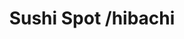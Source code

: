 ---
layout: place
title: Sushi Spot /hibachi
permalink: /florida/largo/sushi-spot-hibachi.html
stateAbbr: FL
stateName: Florida
cityName: Largo
seo:
  type: restaurant
  links: null
place_id: ChIJTfFXL6T6wogRvcor1F2LEBI
photos:
  - name: >-
      places/ChIJTfFXL6T6wogRvcor1F2LEBI/photos/AeeoHcJ9R6dJubTISUZT_34Yw7tbXZ6KXtLB0T15J-glp2UMTUXfTJyWUUTYW_Ez-6oni42wu8YxExohBGzVTyc5QVdZPR8Hsa-b3mIyNDKGUx3fZk8lUETd8WoOKVgDWYkITPR-qRKGh5zeXplxdt8NR30IteRxty9jprgM7qRl8UT381HOR4_iBl6Gndqq26nB10xfKMIs_3nMD_cWYTQ4ps_cII76aTbCfbfgllNTnkdinAqhD6KH3ZqvrLjrd8nUC41APg0hBEp2qKI8u3BkJhXyQne8gdJlK0d6eZgiBijsSWXo_e-LVzJ38YEULP_NU60bA3Hdk62SjOepUV3AfIk7qosVy4xD5fvwyJGTd7K_Y2oqhsHxc_pC0Op6Fk2EbSyK9r_FvwZimRitwkenXmAwZj6s5LazHIUsHRBLU3nrMQ
    widthPx: 4032
    heightPx: 2268
    authorAttributions:
      - displayName: Jim Dail
        uri: https://maps.google.com/maps/contrib/113636777343740300574
        photoUri: >-
          https://lh3.googleusercontent.com/a/ACg8ocLjyyBAItk2FgnrWb4DTnUBOz23JSbPpwG8q5v-ghxmWZYX8Q=s100-p-k-no-mo
    flagContentUri: >-
      https://www.google.com/local/imagery/report/?cb_client=maps_api_places.places_api&image_key=!1e10!2sCIHM0ogKEICAgIC0waCNJA&hl=en-US
    googleMapsUri: >-
      https://www.google.com/maps/place//data=!3m4!1e2!3m2!1sCIHM0ogKEICAgIC0waCNJA!2e10!4m2!3m1!1s0x88c2faa42f57f14d:0x12108b5dd42bcabd
  - name: >-
      places/ChIJTfFXL6T6wogRvcor1F2LEBI/photos/AeeoHcJY49ibWAbyfZYfo17tkFGpklEtUtLes0YFhuDkHyc-zpL6nBL9-946spFgGK3tEGWYnSLqBFqlYQd3LPI1XShcpC_ssqgDZFtMPd3a71nw7676WoLK3bly_YeFpHklmtJ4BBD_4hd1JF_m9W3qYp6js666dt4rdUNPjKE4BXtX7CwR-qmR6qPleJEIUCm2Zvjeg_40VLsKJTE9lvNolGS_Q4zp81jithqgLkJXg_vCO2k52gfzupqaPUERf4avhiMwSAEcaPv9W7LFtukFbV_I3Irhp6IfMlIdMH0Xmmu17w
    widthPx: 1290
    heightPx: 744
    authorAttributions:
      - displayName: Sushi Spot /hibachi
        uri: https://maps.google.com/maps/contrib/105862443889334939760
        photoUri: >-
          https://lh3.googleusercontent.com/a-/ALV-UjVcGp-2hv17wRvvhhPNC9PnWcBKlIZVblGSanKJhqchGBC2ONM=s100-p-k-no-mo
    flagContentUri: >-
      https://www.google.com/local/imagery/report/?cb_client=maps_api_places.places_api&image_key=!1e10!2sAF1QipOoiJH0ni4-mW1TWWbkoBpsLC-vCF9EBmkb9LYc&hl=en-US
    googleMapsUri: >-
      https://www.google.com/maps/place//data=!3m4!1e2!3m2!1sAF1QipOoiJH0ni4-mW1TWWbkoBpsLC-vCF9EBmkb9LYc!2e10!4m2!3m1!1s0x88c2faa42f57f14d:0x12108b5dd42bcabd
  - name: >-
      places/ChIJTfFXL6T6wogRvcor1F2LEBI/photos/AeeoHcIIAkwWB8vz0oZHavldR5kTanCukL821YHS6qydIW_lxYrJr5rYraw2wbrGJjySfqEVwqf-bNGnaKysDLyvjw21_ekfAVB2lf37a1oL56UfabtzNpbur7XXWKphaKRDA4QQHmhCSo_tNq0kG5a7Ra6T_G6kRthMEYm3Vct5H0LrbGkVccLZ-z_yeyJJbFclvFgGIOsa5fb7WWADQ1RhLwMtleU6wnzPoTt5vE23z-4aEa7vqjDXFhreq2bQrefdRHqbt-X44hdes7cl1fCehkofAKcSRPqSLcYYUNhUbJCNHvb8ZomZKMoCLHf5UcWd2FzgNySA7caHIUodmxr3YLO4BtAUX3tpvimhCYVRVPpKZXKZRV5Zr5kDIYMuuRHuI2WwTG5F3fNwgEMTklZPm5IodayKvd-biS8hAnVE2zFLLw
    widthPx: 3024
    heightPx: 4032
    authorAttributions:
      - displayName: Steven Wojtowicz
        uri: https://maps.google.com/maps/contrib/104833331091010609944
        photoUri: >-
          https://lh3.googleusercontent.com/a-/ALV-UjUWfp_WXnCPLqzAQCzXr1_chBIO3Rfew5MTQ1_upnz2DfMvxOXkew=s100-p-k-no-mo
    flagContentUri: >-
      https://www.google.com/local/imagery/report/?cb_client=maps_api_places.places_api&image_key=!1e10!2sCIHM0ogKEICAgIDDsbCHXA&hl=en-US
    googleMapsUri: >-
      https://www.google.com/maps/place//data=!3m4!1e2!3m2!1sCIHM0ogKEICAgIDDsbCHXA!2e10!4m2!3m1!1s0x88c2faa42f57f14d:0x12108b5dd42bcabd
  - name: >-
      places/ChIJTfFXL6T6wogRvcor1F2LEBI/photos/AeeoHcLlDa9JuFnaBCdvS8CNBQNl8jsyD7eS31_U2lOuS9pwxaqzlhT-2GvcekqyCpb6UMw3rlxPsj7m971QH-RysDqQAaN93pI0j2vxyPU--mDvbS3wj4OkGKPIVpoVgM62zD5USIFnAhbx8dLR8fIrY_TXMjO4op9DpfdrVgmhpfxruU8xpJh_B1lI16GPZvhSC4JpIt59hMG74dyt0ha0JXpg3cXUz9IjTtHDfDplz64dOmRQKMxsFVBqGO1lUE8lvqxVHLVul3CVD7gXRwYAX8fEI4eFGTrQ3qhf7SWLqhdzCg
    widthPx: 3552
    heightPx: 1732
    authorAttributions:
      - displayName: Sushi Spot /hibachi
        uri: https://maps.google.com/maps/contrib/105862443889334939760
        photoUri: >-
          https://lh3.googleusercontent.com/a-/ALV-UjVcGp-2hv17wRvvhhPNC9PnWcBKlIZVblGSanKJhqchGBC2ONM=s100-p-k-no-mo
    flagContentUri: >-
      https://www.google.com/local/imagery/report/?cb_client=maps_api_places.places_api&image_key=!1e10!2sAF1QipMNB6A9Xbox7FO6_m--m1s8M7HQ4ZvcCx5EHRTR&hl=en-US
    googleMapsUri: >-
      https://www.google.com/maps/place//data=!3m4!1e2!3m2!1sAF1QipMNB6A9Xbox7FO6_m--m1s8M7HQ4ZvcCx5EHRTR!2e10!4m2!3m1!1s0x88c2faa42f57f14d:0x12108b5dd42bcabd
  - name: >-
      places/ChIJTfFXL6T6wogRvcor1F2LEBI/photos/AeeoHcLhTP6PpUV0qrEWpUmXlYBCnhn8ud7Y1Rf3tSztB7wD_MSzEZcEolbnxHedVqBaGA1QoH4GBxVfEb9Ukb-PcDvvvA_QL83xCdnPfC0ScxDe0U0Pdt565u8G-JMTKJfk0n4WjNgEeHtkdYadgAiNmdr856IgdIWrwFUJsvn-ArJZu5VHEeegJnztb-t2rdhgxahO5EiEcbyLTUjGJ5nkj1aTDIp0UdBFc38qvB6xZ7C4uPsVcuS55NPaFp7jDiBe544Edlg4DNpXTgngK4z4FAvO2nLGcx0nahX-Ulpd2cYu85AtDwx3R3x-wiHqqWItzPmFBRG4RWEy6wBHtwwEkdkuB4M9wG81UGAyNIDRiekg7gmJ9VlTxGGcn4jwztw9aq3bmH7efre3HhUbvC1NsP7Otfhq1LGcAY5S91CkxRHClQ
    widthPx: 4096
    heightPx: 3072
    authorAttributions:
      - displayName: Keith Lim
        uri: https://maps.google.com/maps/contrib/117532723599401104469
        photoUri: >-
          https://lh3.googleusercontent.com/a-/ALV-UjWpuv6l533i0ybRF7zWv1wS5HFC0d4tcrJFdczxK6osdsR1ZcTy=s100-p-k-no-mo
    flagContentUri: >-
      https://www.google.com/local/imagery/report/?cb_client=maps_api_places.places_api&image_key=!1e10!2sCIHM0ogKEICAgMDwub3HKQ&hl=en-US
    googleMapsUri: >-
      https://www.google.com/maps/place//data=!3m4!1e2!3m2!1sCIHM0ogKEICAgMDwub3HKQ!2e10!4m2!3m1!1s0x88c2faa42f57f14d:0x12108b5dd42bcabd
  - name: >-
      places/ChIJTfFXL6T6wogRvcor1F2LEBI/photos/AeeoHcL77J1W0SUoZbN6KQM9WKW2KcrZMwhuWAmBgZkVywMkMe5mgEHE_Vqw13vnbFS0UFtqOYeppaD6fEYj7VlhizPDxdmCaE3fRiujbBanUlM06FtYQ3mbyuXOgS6ljsX_4w7emy8z8YbFRJRjSoHNEeRAuBhpz02OTl972SthIVpRnXxFw-nJ0uQD5I0YItGvXn05rRXLUGQ5-_sjcsOkycOx7nBZMBCeMJOL3GpGOBBcEVSuER8dBW4w9kD5xAPocDjbl4aIRAcLT2DVQuTcXONf2L2w_gdFFSBPFbDzQVXoMmJlCnU4M53q3gZIKnCz9x-EsMsv1SWQ7kGvmIgezzC4hRoAyXWw-qfTTPmThKAX4ynq0l_JVVN3sA3xApMTQz_NU7nraDTcf7eA41M3t5J7IqfGZAHEdFD54IJQgcTJRw
    widthPx: 4032
    heightPx: 3024
    authorAttributions:
      - displayName: Shaun Rankin
        uri: https://maps.google.com/maps/contrib/116669726790180248288
        photoUri: >-
          https://lh3.googleusercontent.com/a-/ALV-UjX_vvIKbrsj8VTgS3jG4R5XNBicel8Icx7lGhIBiEd5aEQt-hU=s100-p-k-no-mo
    flagContentUri: >-
      https://www.google.com/local/imagery/report/?cb_client=maps_api_places.places_api&image_key=!1e10!2sCIHM0ogKEICAgICh65CaYA&hl=en-US
    googleMapsUri: >-
      https://www.google.com/maps/place//data=!3m4!1e2!3m2!1sCIHM0ogKEICAgICh65CaYA!2e10!4m2!3m1!1s0x88c2faa42f57f14d:0x12108b5dd42bcabd
  - name: >-
      places/ChIJTfFXL6T6wogRvcor1F2LEBI/photos/AeeoHcIilf_5LdGqceuXDzS8q-I6bPU4-fPJnghVwc8Y80QDz89h5VZZSjuMpI6oLlHUEbiAXy68mgHMFLl_QmyxoSC4dyT3aB3imvKyqoiLOVPntlHYRvOXyZHZVRVeEELNctjXLnTh-9QEGfKIyWBcWwRnaRuRiaMxUqruAXmBZhAuLBm-A921BNfgWu0zjcN1SQtx4uvFNNvoegcfOk3IkgIIolxuT9lBEBgsmZBx4sg1LYbNNT_H-CAF0XthCYG33Bn7LabRDNZfIyQlF-1uqeOuJvntZSGppAxeMalVdXIm_uZxlhbWqm5sL62kbGyHVkg-vu8SVU9que7XyqCyRh0lPWgA7e1ohQNBp5AJQFzNbd-c3TRGc6A-O5E6WOv5sFnopZGZJ_wVDHcsI8f4oyY4bJ3UTS23hohthQlFsHgdrUU_
    widthPx: 3472
    heightPx: 4624
    authorAttributions:
      - displayName: Crys Dow
        uri: https://maps.google.com/maps/contrib/100028311823044688723
        photoUri: >-
          https://lh3.googleusercontent.com/a-/ALV-UjWed-dxgFTALMUXujRF_71a3xLeWuS58qXWcE6-gAS9r__8-cE=s100-p-k-no-mo
    flagContentUri: >-
      https://www.google.com/local/imagery/report/?cb_client=maps_api_places.places_api&image_key=!1e10!2sCIHM0ogKEICAgIDt4LLzvAE&hl=en-US
    googleMapsUri: >-
      https://www.google.com/maps/place//data=!3m4!1e2!3m2!1sCIHM0ogKEICAgIDt4LLzvAE!2e10!4m2!3m1!1s0x88c2faa42f57f14d:0x12108b5dd42bcabd
  - name: >-
      places/ChIJTfFXL6T6wogRvcor1F2LEBI/photos/AeeoHcIOBLXyHn47o2QFgN6wanTMtTtgXIBwqVtt-W2Qj5Sm-8OskdhIQarX1pzU6wawwyozIPTF-ry-92MK7i3ozlqqCM8UWsIS-O5RHZHgWu_ABFE2RF4AO3xeCU1GIFGFN_hdtRsxUJbNUXWKJh32_0dPnTZb-HXPOha9uJHESN7-fokSJGXQHpmfNXVbCk5-KXBINECKflOoEJFYx3Zi6sTGDoDfCmD85boXlRkWNsDbZNbV3ovad9VxEsPKFYNOpJO49A7tPt4QOEFXs1idyxTWW8tzI9rG2cJS7Cy05gCM-QL-o9azvJaM7HvI3sp_qLcB58J1QrxXoqv-60ewqOINSzPsQsF7psT9bdB-zhAevuRG6RjTpR2QrkpSoxqSxGur3JHY5Da4TI-deivY_IVUFqbdhpcJQRxueIWZlma9qA
    widthPx: 4032
    heightPx: 3024
    authorAttributions:
      - displayName: Unique Explores
        uri: https://maps.google.com/maps/contrib/107959931435374060929
        photoUri: >-
          https://lh3.googleusercontent.com/a-/ALV-UjULw6hnuSrZ4doAxdnsLs7feT1JQ4SjglI79_ZwQpLdXn5esj25=s100-p-k-no-mo
    flagContentUri: >-
      https://www.google.com/local/imagery/report/?cb_client=maps_api_places.places_api&image_key=!1e10!2sCIHM0ogKEICAgID3kYuIWA&hl=en-US
    googleMapsUri: >-
      https://www.google.com/maps/place//data=!3m4!1e2!3m2!1sCIHM0ogKEICAgID3kYuIWA!2e10!4m2!3m1!1s0x88c2faa42f57f14d:0x12108b5dd42bcabd
  - name: >-
      places/ChIJTfFXL6T6wogRvcor1F2LEBI/photos/AeeoHcL3XbsDil_hu9Cbvpg9oOtUu6wW4O0-sPtoqt3P1Nzaz8MqLjxOR0jaW6-ALMBJpq-oetQbAd9krfQdCUqW-J8NgBuDoApFphdo21QA9o6b3NH9xGzNf4bkRyRI6tmbTAYFRBK6m3tlIsRnJbU4NyjdcjelXX7N-Ae-sHPBwu1K5-Sg1K4Mxyn8KuRzmtTIk950Vnax6gMGozC6kxlx7wJrn2_CRJiYEdeZugsHkPKnJMq82pHWm72W-yUMjEkVd2WE6cvtKT-wz0jLu2xNL3B94PMZ_QUEIf3OdFqJaEMit5gWv6cCB3M0bUBGs6st6AjQoxm9XcHTWUMkMhJJtz-T5kgYj8_Nghw90FQ2dawdxcyCGu7EomMbzhQlQQka_oYIwTDvPGk5uMQQn03FONZ4_C_YurqxQKEXiEWjZ-ALzBEb
    widthPx: 4096
    heightPx: 3072
    authorAttributions:
      - displayName: Keith Lim
        uri: https://maps.google.com/maps/contrib/117532723599401104469
        photoUri: >-
          https://lh3.googleusercontent.com/a-/ALV-UjWpuv6l533i0ybRF7zWv1wS5HFC0d4tcrJFdczxK6osdsR1ZcTy=s100-p-k-no-mo
    flagContentUri: >-
      https://www.google.com/local/imagery/report/?cb_client=maps_api_places.places_api&image_key=!1e10!2sCIHM0ogKEICAgMDwub3HqQE&hl=en-US
    googleMapsUri: >-
      https://www.google.com/maps/place//data=!3m4!1e2!3m2!1sCIHM0ogKEICAgMDwub3HqQE!2e10!4m2!3m1!1s0x88c2faa42f57f14d:0x12108b5dd42bcabd
  - name: >-
      places/ChIJTfFXL6T6wogRvcor1F2LEBI/photos/AeeoHcLg1FymEGwujIeVxxYMwYgoPdl7PuR_SffO28sjKVeYNoEH6y3pgIfX1EeXbo87lT24JyiWmR9HN52cQXGU1f0C0pGfgcu6WdZe8nfKQGSXoieyGXfyBtJv0iO-RooxaAYDoGlZMHatU_xTW81MIOrGX4OQUZZJNSSCd0PURnxEnrc1YgDOCVTtnMMvlVDzg503nbyg5Tbhnyv_Q-ynWIddnY8U-byqKLJtRhHp06ie-2THDCw1Zuo6_cw22UjKuaEZEqH3ZR5OO3d0n5d3iv6sd2hwd58MxgodIEPxCEoDcyyCtqN-_cu-xIemgfHy7I3v79bA-f69R7AnfRawtRFTxGER3Djwuzbmj0BKVH4o8dJNuVIA2ZRtb-AQYLS_3Wfj2y_T5Sq2Fkze0mfmqzwLAowxaihJ2-I--53I0Ftwhg
    widthPx: 3000
    heightPx: 4000
    authorAttributions:
      - displayName: Sebastian Berdychowski
        uri: https://maps.google.com/maps/contrib/115638834788267189627
        photoUri: >-
          https://lh3.googleusercontent.com/a-/ALV-UjUmWBeGaEPDt0h4ZF6KkZDGNWungsms9I8RcUZgj04tdEvxkYLQEQ=s100-p-k-no-mo
    flagContentUri: >-
      https://www.google.com/local/imagery/report/?cb_client=maps_api_places.places_api&image_key=!1e10!2sCIHM0ogKEICAgMDwouv_Zw&hl=en-US
    googleMapsUri: >-
      https://www.google.com/maps/place//data=!3m4!1e2!3m2!1sCIHM0ogKEICAgMDwouv_Zw!2e10!4m2!3m1!1s0x88c2faa42f57f14d:0x12108b5dd42bcabd
address: '3665 E Bay Dr #146, Largo, FL 33771, USA'
street: '3665 E Bay Dr #146'
city: Largo
state: FL
zip: '33771'
country: USA
neighborhood: null
latitude: '27.915218'
longitude: '-82.749625'
accessibility_options:
  wheelchairAccessibleParking: true
  wheelchairAccessibleEntrance: true
  wheelchairAccessibleRestroom: true
  wheelchairAccessibleSeating: true
business_status: OPERATIONAL
name: Sushi Spot /hibachi
google_maps_links:
  directionsUri: >-
    https://www.google.com/maps/dir//''/data=!4m7!4m6!1m1!4e2!1m2!1m1!1s0x88c2faa42f57f14d:0x12108b5dd42bcabd!3e0
  placeUri: https://maps.google.com/?cid=1301693527417932477
  writeAReviewUri: >-
    https://www.google.com/maps/place//data=!4m3!3m2!1s0x88c2faa42f57f14d:0x12108b5dd42bcabd!12e1
  reviewsUri: >-
    https://www.google.com/maps/place//data=!4m4!3m3!1s0x88c2faa42f57f14d:0x12108b5dd42bcabd!9m1!1b1
  photosUri: >-
    https://www.google.com/maps/place//data=!4m3!3m2!1s0x88c2faa42f57f14d:0x12108b5dd42bcabd!10e5
primary_type: Asian Restaurant
opening_hours:
  regular: null
  current: null
secondary_opening_hours:
  regular:
    weekdayDescriptions: null
    type: null
  current:
    weekdayDescriptions: null
    type: null
phone: null
price_level: null
price_range: null
rating: null
rating_count: 0
website: null
description: >-
  Discover Sushi Spot in Largo, Florida$$$Sushi Spot /hibachi in Largo, FL,
  stands out as a casual Asian eatery specializing in fresh sushi and hibachi
  options that draw in locals and visitors alike. This welcoming spot emphasizes
  classic dishes prepared with quality ingredients, creating a straightforward
  yet enjoyable atmosphere for those seeking flavorful meals. Accessibility is a
  key highlight, with features like wheelchair-friendly parking, entrances,
  restrooms, and seating that make it easy for everyone to dine comfortably.
  Whether you're in the mood for a quick bite or a relaxed gathering, it offers
  a reliable choice for exploring Japanese-inspired cuisine in the area. For
  anyone searching for top-rated sushi near you, this location provides a
  satisfying experience that blends simplicity with authentic tastes.
generative_summary: >-
  Discover Sushi Spot in Largo, Florida$$$Sushi Spot /hibachi in Largo, FL,
  stands out as a casual Asian eatery specializing in fresh sushi and hibachi
  options that draw in locals and visitors alike. This welcoming spot emphasizes
  classic dishes prepared with quality ingredients, creating a straightforward
  yet enjoyable atmosphere for those seeking flavorful meals. Accessibility is a
  key highlight, with features like wheelchair-friendly parking, entrances,
  restrooms, and seating that make it easy for everyone to dine comfortably.
  Whether you're in the mood for a quick bite or a relaxed gathering, it offers
  a reliable choice for exploring Japanese-inspired cuisine in the area. For
  anyone searching for top-rated sushi near you, this location provides a
  satisfying experience that blends simplicity with authentic tastes.
generative_disclosure: Summarized by AI using the Grok-3-Mini model.
reviews: null
review_summary: >-
  Insights from Visitor Experiences$$$While specific reviews aren't available
  from this overview, feedback for spots like this one often highlights the
  appeal of fresh, well-prepared sushi and hibachi dishes that keep customers
  coming back for more. Many appreciate the laid-back vibe and accessible setup,
  making it a go-to option for casual outings or family dinners without any
  fuss. Diners frequently note the solid portion sizes and flavors that hit the
  spot, especially if you're on the hunt for reliable Japanese places near me.
  Overall, it's seen as a dependable pick for sushi enthusiasts, with the casual
  setting adding to its charm for everyday meals. If you're exploring best sushi
  restaurants in the region, this place tends to deliver a positive, no-frills
  experience that leaves people satisfied.
review_disclosure: Summarized by AI using the Grok-3-Mini model.
parking_options: null
payment_options: null
allow_dogs: null
curbside_pickup: null
delivery: null
dine_in: null
good_for_children: null
good_for_groups: null
good_for_sports: null
live_music: null
menu_for_children: null
outdoor_seating: null
reservable: null
restroom: null
serves_beer: null
serves_breakfast: null
serves_brunch: null
serves_cocktails: null
serves_coffee: null
serves_dinner: null
serves_dessert: null
serves_lunch: null
serves_vegetarian_food: null
serves_wine: null
takeout: null
update_category: pro
places_description: null

---